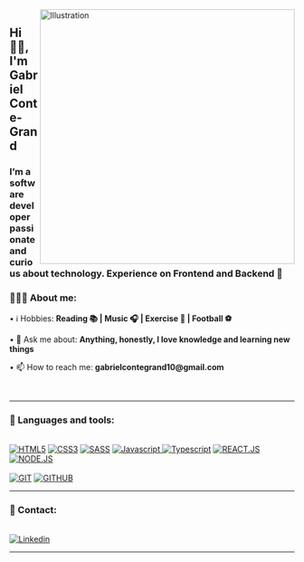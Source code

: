<img align="right" src="https://www.techyon.es/media/news/web-developer-principales-responsabilidades-y-competencias_1650467356_100.jpg" alt="Illustration" title="Illustration Storyset" width=450/>
    
<h2 align="left">Hi 👋🏽, I'm Gabriel Conte-Grand</h2>



<h3 align="left">I’m a software developer passionate and curious about technology. Experience on Frontend and Backend 🚀</h3>

<div align="left">
    <h3>👨🏽‍💻 About me:</h3>
        <p>• ℹ️ Hobbies: <b>Reading 📚 | Music 🎧 | Exercise 🏃 | Football ⚽ </b></p>
        <p>• 💬 Ask me about: <b>Anything, honestly, I love knowledge and learning new things</b></p>
        <p>• 📫 How to reach me: <b>gabrielcontegrand10@gmail.com</b></p>
</div><br>


    
--- ---

<div>
  <h3>🧰 Languages and tools:</h3><br>
    <a href="https://"><img src="https://img.shields.io/static/v1?label=&message=HTML5&color=%23E34F26&style=for-the-badge&logo=html5&logoColor=whitesmoke" alt="HTML5"></a>
    <a href="https://"><img src="https://img.shields.io/static/v1?label=&message=CSS3&color=%231572B6&style=for-the-badge&logo=css3&logoColor=whitesmoke" alt="CSS3"></a>
    <a href="https://"><img src="https://img.shields.io/static/v1?label=&message=SASS&color=%23CC6699&style=for-the-badge&logo=sass&logoColor=whitesmoke" alt="SASS"></a>
    <a href="https://"><img src="https://img.shields.io/static/v1?label=&message=Javascript&color=%23F7DF1E&style=for-the-badge&logo=javascript&logoColor=grey" alt="Javascript"> </a>
    <a href="https://"><img src="https://img.shields.io/static/v1?label=&message=Typescript&color=%233178C6&style=for-the-badge&logo=typescript&logoColor=03256C" alt="Typescript"></a>
    <a href="https://"><img src="https://img.shields.io/static/v1?label=&message=REACT.JS&color=%2361DAFB&style=for-the-badge&logo=react&logoColor=grey" alt="REACT.JS"></a>
    <a href="https://"><img src="https://img.shields.io/static/v1?label=&message=NODE&color=%2361DAFB&style=for-the-badge&logo=NodeJS&logoColor=grey" alt="NODE.JS">
    <br><br>
    <a href="https://"><img src="https://img.shields.io/static/v1?label=&message=GIT&color=%23F05032&style=for-the-badge&logo=git&logoColor=whitesmoke" alt="GIT"></a>
    <a href="https://"><img src="https://img.shields.io/static/v1?label=&message=GITHUB&color=%23181717&style=for-the-badge&logo=github&logoColor=whitesmoke" alt="GITHUB"></a>
    
</div>

___

<div>
  <h3>📱 Contact:</h3><br>
    <a href="https://www.linkedin.com/in/gabriel-conte-grand-b5a386198/" target="_blank"><img src="https://img.shields.io/static/v1?label=&message=Linkedin&color=0A66C2&style=for-the-badge&logo=linkedin&logoColor=whitesmoke" alt="Linkedin"></a>
</div>

------

